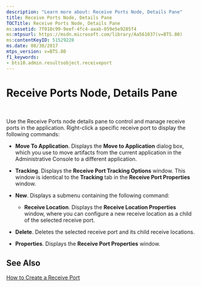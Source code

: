 ```yaml
---
description: "Learn more about: Receive Ports Node, Details Pane"
title: Receive Ports Node, Details Pane
TOCTitle: Receive Ports Node, Details Pane
ms:assetid: 7f018c99-9eef-4fc4-aaab-059e5e9285f4
ms:mtpsurl: https://msdn.microsoft.com/library/Aa561037(v=BTS.80)
ms:contentKeyID: 51529228
ms.date: 08/30/2017
mtps_version: v=BTS.80
f1_keywords:
- bts10.admin.resultsobject.receiveport
---
```


# Receive Ports Node, Details Pane

 

Use the Receive Ports node details pane to control and manage receive ports in the application. Right-click a specific receive port to display the following commands:

  - **Move To Application**. Displays the **Move to Application** dialog box, which you use to move artifacts from the current application in the Administrative Console to a different application.

  - **Tracking**. Displays the **Receive Port Tracking Options** window. This window is identical to the **Tracking** tab in the **Receive Port Properties** window.

  - **New**. Displays a submenu containing the following command:
    
      - **Receive Location**. Displays the **Receive Location Properties** window, where you can configure a new receive location as a child of the selected receive port.

  - **Delete**. Deletes the selected receive port and its child receive locations.

  - **Properties**. Displays the **Receive Port Properties** window.

## See Also

[How to Create a Receive Port](https://msdn.microsoft.com/library/aa559206\(v=bts.80\))

